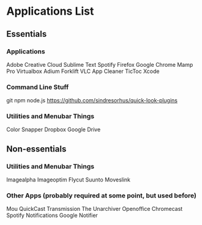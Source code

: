 # Applications List

## Essentials

### Applications
Adobe Creative Cloud
Sublime Text
Spotify
Firefox
Google Chrome
Mamp Pro
Virtualbox
Adium
Forklift
VLC
App Cleaner
TicToc
Xcode

### Command Line Stuff
git
npm
node.js
https://github.com/sindresorhus/quick-look-plugins

### Utilities and Menubar Things
Color Snapper
Dropbox
Google Drive

## Non-essentials

### Utilities and Menubar Things
Imagealpha
Imageoptim
Flycut
Suunto Moveslink

### Other Apps (probably required at some point, but used before)

Mou
QuickCast
Transmission
The Unarchiver
Openoffice
Chromecast
Spotify Notifications
Google Notifier
